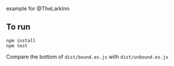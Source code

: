 example for @TheLarkInn

## To run

```
npm install
npm test
```

Compare the bottom of `dist/bound.es.js` with `dist/unbound.es.js`
